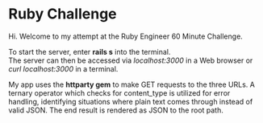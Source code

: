 # Ruby Challenge

Hi. Welcome to my attempt at the Ruby Engineer 60 Minute Challenge.

To start the server, enter **rails s** into the terminal. <br />
The server can then be accessed via *localhost:3000* in a Web browser or *curl localhost:3000* in a terminal.

My app uses the **httparty gem** to make GET requests to the three URLs. A ternary operator which checks for content_type is utilized for error handling, identifying situations where plain text comes through instead of valid JSON. The end result is rendered as JSON to the root path.
